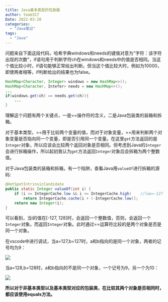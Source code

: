 ```yaml
---
title: Java基本类型的包装器
author: team317
Date: 2022-03-20
categories:  
  - "Java笔记"
tags:  
  - "Java"
---
```


问题来自下面这段代码，哈希字典windows和needs的键值对意为"字符：该字符出现的次数"，if语句用于判断字符ch在windows和needs中的值是否相同。当这个值比较小时，if语句能够正常给出判断。但当这个值比较大时，例如为10000，即使两者相等，if判断给出的结果也为false。<!--more-->

```Java
HashMap<Character, Integer> windows = new HashMap<>();
HashMap<Character, Intefer> needs = new HashMap<>();
...
if(windows.get(ch) == needs.get(ch)){
    ...
}
```
理解这个问题有两个关键点，一是==操作符的含义，二是Java包装类的装箱和拆箱。

对于基本类型，==用于比较两个变量的值，而对于对象变量，==用来判断两个对象变量是否指向同一个变量，即是否引用同一个变量。在这里`get`方法返回的是`Integer`对象，所以应该会比较两个返回对象是否相同。但考虑到Java的`Integer`会进行拆箱操作，所以起初我认为`get`方法返回`Integer`对象后会拆箱为两个整数值。

对于Java包装类的装箱和拆箱，有一个陷阱，查看Java用`valueOf`进行拆箱的源码:
```Java
@HotSpotIntrinsicCandidate
public static Integer valueOf(int i) {
    if (i >= IntegerCache.low && i <= IntegerCache.high)    //low=-127 high=128
        return IntegerCache.cache[i + (-IntegerCache.low)];
    return new Integer(i);
}
```
可以看到，当i的值在[-127, 128]时，会返回一个整数值，否则，会返回一个`Integer`对象。而返回`Integer`对象。此时通过==运算符比较的是两个对象是否是同一个对象。

在vscode中进行调试，当a=127,b=127时，a和b指向的是同一个对象，两者的记号均为9：

![](https://gitee.com/Team317/pictures/raw/master/images/20220320174036.png)

当a=128,b=128时，a和b指向的不是同一个对象，一个记号为9，另一个为10：

![](https://gitee.com/Team317/pictures/raw/master/images/20220320173319.png)

**所以对于非基本类型以及基本类型对应的包装类，在比较其两个对象是否相同时，都应该使用equals方法。**